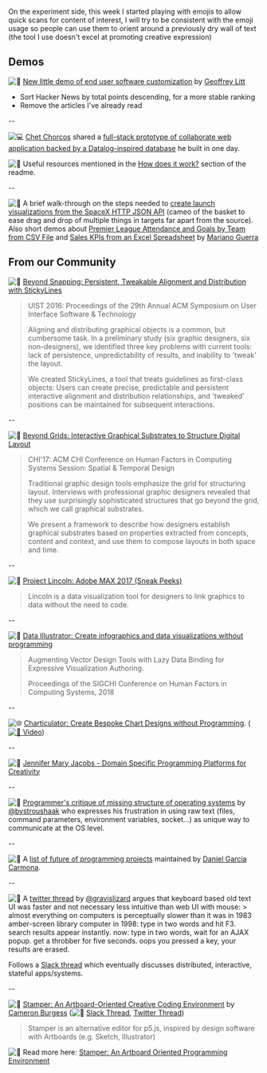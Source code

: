 <!--
.. title: Future of Coding Weekly 2020/02 Week 4
.. slug: future-of-coding-weekly-202002-week-4
.. date: 2024-04-10 10:08:35 UTC+02:00
.. tags: past
.. category: 
.. link: 
.. description: 
.. type: text
-->


On the experiment side, this week I started playing with emojis to allow quick scans for content of interest, I will try to be consistent with the emoji usage so people can use them to orient around a previously dry wall of text (the tool I use doesn't excel at promoting creative expression)

## Demos

![🎥](https://fonts.gstatic.com/s/e/notoemoji/15.0/1f3a5/32.png) [New little demo of end user software customization](https://twitter.com/geoffreylitt/status/1229251217118892032) by [Geoffrey Litt](https://twitter.com/geoffreylitt)

-   Sort Hacker News by total points descending, for a more stable ranking
-   Remove the articles I've already read

--

![💻](https://fonts.gstatic.com/s/e/notoemoji/15.0/1f4bb/32.png) [Chet Chorcos](https://twitter.com/ccorcos) shared a [full-stack prototype of collaborate web application backed by a Datalog-inspired database](https://github.com/ccorcos/datalog-prototype) he built in one day.

![📑](https://fonts.gstatic.com/s/e/notoemoji/15.0/1f4d1/32.png) Useful resources mentioned in the [How does it work?](https://github.com/ccorcos/datalog-prototype#how-does-it-work) section of the readme.

--

![🎥](https://fonts.gstatic.com/s/e/notoemoji/15.0/1f3a5/32.png) A brief walk-through on the steps needed to [create launch visualizations from the SpaceX HTTP JSON API](https://www.youtube.com/watch?v=6t9VSyyE4to) (cameo of the basket to ease drag and drop of multiple things in targets far apart from the source). Also short demos about [Premier League Attendance and Goals by Team from CSV File](https://www.youtube.com/watch?v=XMzP2KVLRR8) and [Sales KPIs from an Excel Spreadsheet](https://www.youtube.com/watch?v=80f_J5goHMo) by [Mariano Guerra](https://twitter.com/warianoguerra)

## From our Community

![🎥](https://fonts.gstatic.com/s/e/notoemoji/15.0/1f3a5/32.png) [Beyond Snapping: Persistent, Tweakable Alignment and Distribution with StickyLines](https://www.youtube.com/watch?v=0msyWHrw40A)

> UIST 2016: Proceedings of the 29th Annual ACM Symposium on User Interface Software & Technology
> 
> Aligning and distributing graphical objects is a common, but cumbersome task. In a preliminary study (six graphic designers, six non-designers), we identified three key problems with current tools: lack of persistence, unpredictability of results, and inability to 'tweak' the layout.
> 
> We created StickyLines, a tool that treats guidelines as first-class objects: Users can create precise, predictable and persistent interactive alignment and distribution relationships, and 'tweaked' positions can be maintained for subsequent interactions.

--

![🎥](https://fonts.gstatic.com/s/e/notoemoji/15.0/1f3a5/32.png) [Beyond Grids: Interactive Graphical Substrates to Structure Digital Layout](https://www.youtube.com/watch?v=KfxE99eN44c)

> CHI'17: ACM CHI Conference on Human Factors in Computing Systems Session: Spatial & Temporal Design
> 
> Traditional graphic design tools emphasize the grid for structuring layout. Interviews with professional graphic designers revealed that they use surprisingly sophisticated structures that go beyond the grid, which we call graphical substrates.
> 
> We present a framework to describe how designers establish graphical substrates based on properties extracted from concepts, content and context, and use them to compose layouts in both space and time.

--

![🎥](https://fonts.gstatic.com/s/e/notoemoji/15.0/1f3a5/32.png) [Project Lincoln: Adobe MAX 2017 (Sneak Peeks)](https://www.youtube.com/watch?v=lX1BBMyY1bc)

> Lincoln is a data visualization tool for designers to link graphics to data without the need to code.

--

![🎥](https://fonts.gstatic.com/s/e/notoemoji/15.0/1f3a5/32.png) [Data Illustrator: Create infographics and data visualizations without programming](http://data-illustrator.com/)

> Augmenting Vector Design Tools with Lazy Data Binding for Expressive Visualization Authoring.
> 
> Proceedings of the SIGCHI Conference on Human Factors in Computing Systems, 2018

--

![🌐](https://fonts.gstatic.com/s/e/notoemoji/15.0/1f310/32.png) [Charticulator: Create Bespoke Chart Designs without Programming](https://charticulator.com/). ( [![🎥](https://fonts.gstatic.com/s/e/notoemoji/15.0/1f3a5/32.png) Video](https://charticulator.azureedge.net/videos/charticulator-supplemental.mp4))

--

![🎥](https://fonts.gstatic.com/s/e/notoemoji/15.0/1f3a5/32.png) [Jennifer Mary Jacobs - Domain Specific Programming Platforms for Creativity](https://www.youtube.com/watch?v=xvoJsymzRkw)

--

![📝](https://fonts.gstatic.com/s/e/notoemoji/15.0/1f4dd/32.png) [Programmer's critique of missing structure of operating systems](http://blog.rfox.eu/en/Programmer_s_critique_of_missing_structure_of_oper.html) by [@bystroushaak](https://twitter.com/bystroushaak) who expresses his frustration in using raw text (files, command parameters, environment variables, socket...) as unique way to communicate at the OS level.

--

![📑](https://fonts.gstatic.com/s/e/notoemoji/15.0/1f4d1/32.png) A [list of future of programming projects](https://github.com/pel-daniel/mind-bicycles) maintained by [Daniel García Carmona](https://pel-daniel.github.io/cv/).

--

![🧵](https://fonts.gstatic.com/s/e/notoemoji/15.0/1f9f5/32.png) A [twitter thread](https://threadreaderapp.com/thread/927593460642615296.html) by [@gravislizard](https://twitter.com/gravislizard) argues that keyboard based old text UI was faster and not necessary less intuitive than web UI with mouse: > almost everything on computers is perceptually slower than it was in 1983 amber-screen library computer in 1998: type in two words and hit F3. search results appear instantly. now: type in two words, wait for an AJAX popup. get a throbber for five seconds. oops you pressed a key, your results are erased.

Follows a [Slack thread](https://futureofcoding.slack.com/archives/C5T9GPWFL/p1582130078216300) which eventually discusses distributed, interactive, stateful apps/systems.

--

![🎥](https://fonts.gstatic.com/s/e/notoemoji/15.0/1f3a5/32.png) [Stamper: An Artboard-Oriented Creative Coding Environment](https://vimeo.com/392454807) by [Cameron Burgess](https://twitter.com/supercgeek) (![🧵](https://fonts.gstatic.com/s/e/notoemoji/15.0/1f9f5/32.png) [Slack Thread](https://futureofcoding.slack.com/archives/C5T9GPWFL/p1582133029218800), [Twitter Thread](https://twitter.com/supercgeek/status/1230163240815955968))

> Stamper is an alternative editor for p5.js, inspired by design software with Artboards (e.g. Sketch, Illustrator)

![📝](https://fonts.gstatic.com/s/e/notoemoji/15.0/1f4dd/32.png) Read more here: [Stamper: An Artboard Oriented Programming Environment](https://paper.dropbox.com/doc/Stamper-An-Artboard-Oriented-Programming-Environment-QXtfMXshBFBNCu6iCtx2J)
